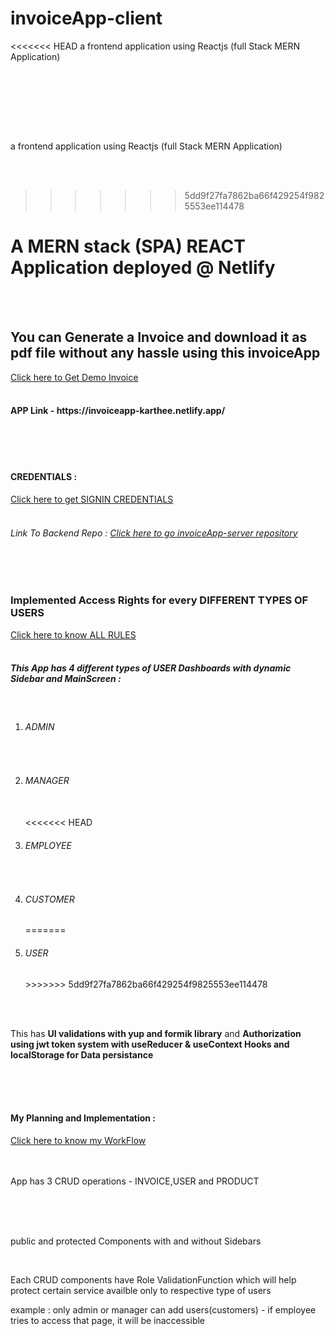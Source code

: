 # invoiceApp-client
<<<<<<< HEAD
a frontend application using Reactjs (full Stack MERN Application)

<br><br>
=======

a frontend application using Reactjs (full Stack MERN Application)

<br><br>

>>>>>>> 5dd9f27fa7862ba66f429254f9825553ee114478
<h1>A MERN stack (SPA) REACT Application deployed @ Netlify</h1>
<br><br>
<h2>You can Generate a Invoice and download it as pdf file without any hassle using this invoiceApp</h2>
<a href="https://github.com/kar-thee/invoiceApp-server/blob/master/pdf_pupeeter-1.pdf" target="_blank">Click here to Get Demo Invoice</a>
<br><br>
<h4>APP Link - https://invoiceapp-karthee.netlify.app/ </h4>
<br><br>
<br>
<h4>CREDENTIALS : </h4>
<a href="https://docs.google.com/document/d/1cITpj7dpVbwjfrkZCmUIQ-HgKrqqC7k_4MP_uiT9weE/edit" target="_blank">Click here to get SIGNIN CREDENTIALS</a>
<br>
<br>
<h6>Link To Backend Repo : <a href="https://github.com/kar-thee/invoiceApp-server" target="_blank">Click here to go invoiceApp-server repository</a></h6>
<br><br>
<h3>Implemented Access Rights for every DIFFERENT TYPES OF USERS</h3>
<a href="https://docs.google.com/document/d/1fWZuMyQ-GwEnmQeR_PDIYw09CVJMvZtZLK-9LQLJz0U/edit" target="_blank">Click here to know ALL RULES</a>
<br>
<br>
<h5>This App has 4 different types of USER Dashboards with dynamic Sidebar and MainScreen :</h5>
<br>
<ol>
<li><h6>ADMIN</h6></li>
<br>
<li><h6>MANAGER</h6></li>
<br>
<<<<<<< HEAD
<li><h6>EMPLOYEE</h6></li>
<br>
<li><h6>CUSTOMER</h6></li>
=======
<li><h6>USER</h6></li>
>>>>>>> 5dd9f27fa7862ba66f429254f9825553ee114478
<br>
</ol>
<br><br>
<p>This has <strong>UI validations with yup and formik library</strong> and <strong>Authorization using jwt token system with useReducer & useContext Hooks and localStorage for Data persistance</strong></p> 
<br><br>
<br>
<h4>My Planning and Implementation :</h4>
<a href="https://docs.google.com/document/d/1AbVDqRioD-5r5JCIdFtKkfn8_tt9G--ClOZaKgbbVjY/edit" target="_blank">Click here to know my WorkFlow</a>
<br>
<br><br>
<p>App has 3 CRUD operations - INVOICE,USER and PRODUCT </p>
<br>
<br><br>
<p>public and protected Components with and without Sidebars</p>
<br>
<p>Each CRUD components have Role ValidationFunction which will help protect certain service availble only to respective type of users</p>
<p>example : only admin or manager can add users(customers) - if employee tries to access that page, it will be inaccessible</p>
<br><br>
